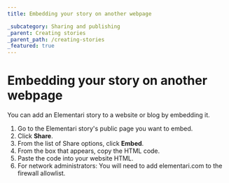 ```yaml
---
title: Embedding your story on another webpage

_subcategory: Sharing and publishing
_parent: Creating stories
_parent_path: /creating-stories
_featured: true
---
```


# Embedding your story on another webpage

You can add an Elementari story to a website or blog by embedding it.

1. Go to the Elementari story's public page you want to embed.
2. Click <v-icon icon="mdi-share"></v-icon> **Share**.
3. From the list of Share options, click **Embed**.
4. From the box that appears, copy the HTML code.
5. Paste the code into your website HTML.
6. For network administrators: You will need to add elementari.com to the firewall allowlist.

